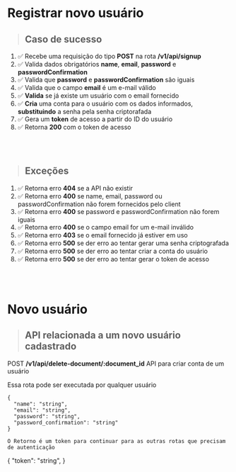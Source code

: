 # Registrar novo usuário


> ## Caso de sucesso

1. ✅ Recebe uma requisição do tipo **POST** na rota **/v1/api/signup**
2. ✅ Valida dados obrigatórios **name**, **email**, **password** e **passwordConfirmation**
3. ✅ Valida que **password** e **passwordConfirmation** são iguais
4. ✅ Valida que o campo **email** é um e-mail válido
5. ✅ **Valida** se já existe um usuário com o email fornecido
6. ✅ **Cria** uma conta para o usuário com os dados informados, **substituindo** a senha pela senha criptorafada
7. ✅ Gera um **token** de acesso a partir do ID do usuário
9. ✅ Retorna **200** com o token de acesso


</br>
</br>   

> ## Exceções

1. ✅ Retorna erro **404** se a API não existir
2. ✅ Retorna erro **400** se name, email, password ou passwordConfirmation não forem fornecidos pelo client
3. ✅ Retorna erro **400** se password e passwordConfirmation não forem iguais
4. ✅ Retorna erro **400** se o campo email for um e-mail inválido
5. ✅ Retorna erro **403** se o email fornecido já estiver em uso
6. ✅ Retorna erro **500** se der erro ao tentar gerar uma senha criptografada
7. ✅ Retorna erro **500** se der erro ao tentar criar a conta do usuário
8. ✅ Retorna erro **500** se der erro ao tentar gerar o token de acesso

</br>
</br>   

# Novo usuário

> ## API relacionada a um novo usuário cadastrado

POST **/v1/api/delete-document/:document_id** API para criar conta de um usuário

Essa rota pode ser executada por qualquer usuário

```
{
  "name": "string",
  "email": "string",
  "password": "string",
  "password_confirmation": "string"
}

O Retorno é um token para continuar para as outras rotas que precisam de autenticação

```

{
"token": "string",
}

```

```